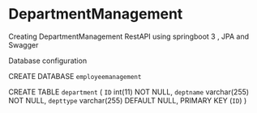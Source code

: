 # DepartmentManagement

Creating DepartmentManagement RestAPI using springboot 3 , JPA and Swagger

Database configuration

CREATE DATABASE `employeemanagement`

CREATE TABLE `department` (
  `ID` int(11) NOT NULL,
  `deptname` varchar(255) NOT NULL,
  `depttype` varchar(255) DEFAULT NULL,
  PRIMARY KEY (`ID`)
)

